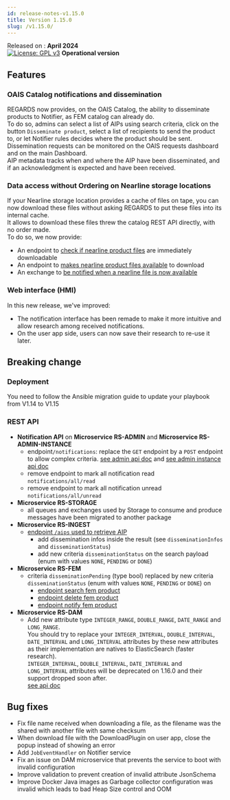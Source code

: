 ```yaml
---
id: release-notes-v1.15.0
title: Version 1.15.0
slug: /v1.15.0/
---
```


Released on : **April 2024**  
[![License: GPL v3](https://img.shields.io/badge/License-GPLv3-blue.svg)](https://www.gnu.org/licenses/gpl-3.0)
**Operational version**

## Features

### OAIS Catalog notifications and dissemination

REGARDS now provides, on the OAIS Catalog, the ability to disseminate products to Notifier, as FEM catalog can already
do.  
To do so, admins can select a list of AIPs using search criteria, click on the button `Disseminate product`, select
a list of recipients to send the product to, or let Notifier rules decides where the product should be sent.  
Dissemination requests can be monitored on the OAIS requests dashboard and on the main Dashboard.  
AIP metadata tracks when and where the AIP have been disseminated, and if an acknowledgment is expected and have been
received.

### Data access without Ordering on Nearline storage locations

If your Nearline storage location provides a cache of files on tape, you can now download these files without asking
REGARDS to put these files into its internal cache.  
It allows to download these files threw the catalog REST API directly, with no order made.  
To do so, we now provide:

* An endpoint to [check if nearline product files](/docs/development/backend/services/catalog/file-restoration-api#check-product-availability-endpoint) are immediately downloadable
* An endpoint to [makes nearline product files available](/docs/development/backend/services/catalog/file-restoration-api#product-restoration-endpoint) to download
* An exchange to [be notified when a nearline file is now available](/docs/development/backend/services/storage/file-availability-api)

### Web interface (HMI)

In this new release, we've improved:

* The notification interface has been remade to make it more intuitive and allow research among received notifications.
* On the user app side, users can now save their research to re-use it later.

## Breaking change

### Deployment

You need to follow the Ansible migration guide to update your playbook from V1.14 to V1.15

### REST API

- **Notification API** on **Microservice RS-ADMIN** and **Microservice RS-ADMIN-INSTANCE**
    - endpoint`/notifications`: replace the `GET` endpoint by a `POST` endpoint to allow complex
      criteria. [see admin api doc](/docs/development/backend/services/admin/api-swagger#tag/notification-controller/operation/retrieveNotifications)
      and [see admin instance api doc](/docs/development/backend/services/admin-instance/api-swagger#tag/notification-controller/operation/retrieveNotifications)
    - remove endpoint to mark all notification read `notifications/all/read`
    - remove endpoint to mark all notification unread `notifications/all/unread`
- **Microservice RS-STORAGE**
  - all queues and exchanges used by Storage to consume and produce messages have been migrated to another package
- **Microservice RS-INGEST**
    - [endpoint `/aips` used to retrieve AIP](/docs/development/backend/services/ingest/api-swagger#tag/aip-controller/operation/searchAIPs)
        - add dissemination infos inside the result (see `disseminationInfos` and `disseminationStatus`)
        - add new criteria `disseminationStatus` on the search payload (enum with values `NONE`, `PENDING` or `DONE`)
- **Microservice RS-FEM**
    - criteria `disseminationPending` (type bool) replaced by new criteria `disseminationStatus` (enum with
      values `NONE`, `PENDING` or `DONE`) on
        - [endpoint search fem product](/docs/development/backend/services/fem/api-swagger#tag/feature-entity-controller/operation/searchFeatures)
        - [endpoint delete fem product](/docs/development/backend/services/fem/api-swagger#tag/feature-entity-controller/operation/deleteFeatures_1)
        - [endpoint notify fem product](/docs/development/backend/services/fem/api-swagger#tag/feature-entity-controller/operation/notifyFeatures)
- **Microservice RS-DAM**
    - Add new attribute type `INTEGER_RANGE`, `DOUBLE_RANGE`, `DATE_RANGE` and `LONG_RANGE`.  
      You should try to replace your `INTEGER_INTERVAL`, `DOUBLE_INTERVAL`, `DATE_INTERVAL` and `LONG_INTERVAL`
      attributes by these new attributes as their implementation are natives to ElasticSearch (faster research).  
      `INTEGER_INTERVAL`, `DOUBLE_INTERVAL`, `DATE_INTERVAL` and `LONG_INTERVAL` attributes will be deprecated on 1.16.0
      and their support dropped soon after.  
      [see api doc](/docs/development/backend/services/dam/api-swagger#tag/attribute-model-controller/operation/getAttributes)

## Bug fixes

- Fix file name received when downloading a file, as the filename was the shared with another file with same checksum
- When download file with the DownloadPlugin on user app, close the popup instead of showing an error
- Add `JobEventHandler` on Notifier service
- Fix an issue on DAM microservice that prevents the service to boot with invalid configuration
- Improve validation to prevent creation of invalid attribute JsonSchema
- Improve Docker Java images as Garbage collector configuration was invalid which leads to bad Heap Size control and OOM
